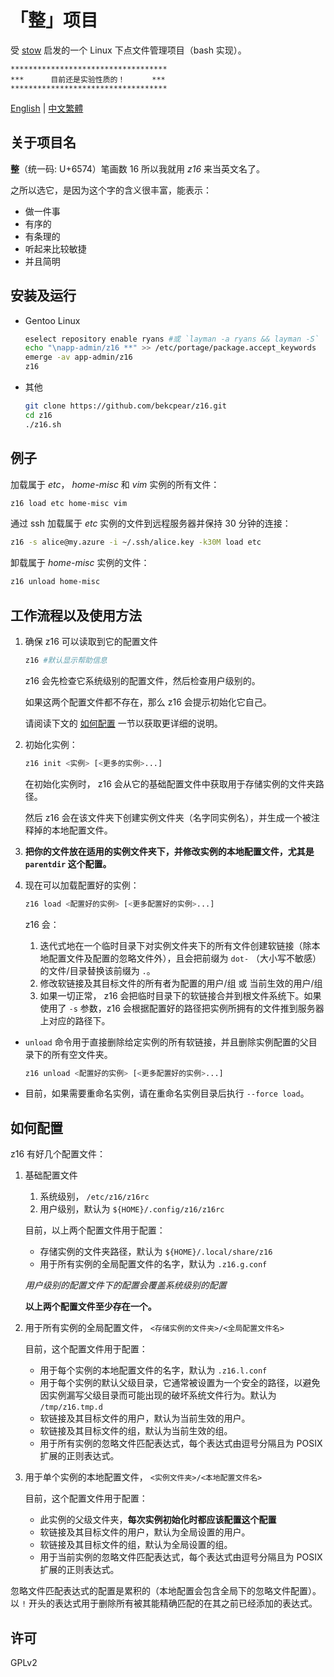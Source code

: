 # 「整」项目

受 [stow](https://www.gnu.org/software/stow/) 启发的一个 Linux 下点文件管理项目（bash 实现）。

```
***********************************
***      目前还是实验性质的！      ***
***********************************
```

[English](README.md) | [中文繁體](README.zht.md)

## 关于项目名

**整**（统一码: U+6574）笔画数 16 所以我就用 *z16* 来当英文名了。

之所以选它，是因为这个字的含义很丰富，能表示：

* 做一件事
* 有序的
* 有条理的
* 听起来比较敏捷
* 并且简明

## 安装及运行

* Gentoo Linux

  ```bash
  eselect repository enable ryans #或 `layman -a ryans && layman -S`
  echo "\napp-admin/z16 **" >> /etc/portage/package.accept_keywords
  emerge -av app-admin/z16
  z16
  ```

* 其他

  ```bash
  git clone https://github.com/bekcpear/z16.git
  cd z16
  ./z16.sh
  ```

## 例子

加载属于 *etc*， *home-misc* 和 *vim* 实例的所有文件：

```bash
z16 load etc home-misc vim
```

通过 ssh 加载属于 *etc* 实例的文件到远程服务器并保持 30 分钟的连接：

```bash
z16 -s alice@my.azure -i ~/.ssh/alice.key -k30M load etc
```

卸载属于 *home-misc* 实例的文件：

```bash
z16 unload home-misc
```

## 工作流程以及使用方法

1. 确保 z16 可以读取到它的配置文件

   ```bash
   z16 #默认显示帮助信息
   ```

   z16 会先检查它系统级别的配置文件，然后检查用户级别的。

   如果这两个配置文件都不存在，那么 z16 会提示初始化它自己。

   请阅读下文的 [如何配置](#如何配置) 一节以获取更详细的说明。

2. 初始化实例：

   ```bash
   z16 init <实例> [<更多的实例>...]
   ```

   在初始化实例时， z16 会从它的基础配置文件中获取用于存储实例的文件夹路径。

   然后 z16 会在该文件夹下创建实例文件夹（名字同实例名），并生成一个被注释掉的本地配置文件。

3. **把你的文件放在适用的实例文件夹下，并修改实例的本地配置文件，尤其是 `parentdir` 这个配置。**

4. 现在可以加载配置好的实例：

   ```bash
   z16 load <配置好的实例> [<更多配置好的实例>...]
   ```

   z16 会：

   1. 迭代式地在一个临时目录下对实例文件夹下的所有文件创建软链接（除本地配置文件及配置的忽略文件外），且会把前缀为 `dot-` （大小写不敏感）的文件/目录替换该前缀为 `.`。
   2. 修改软链接及其目标文件的所有者为配置的用户/组 或 当前生效的用户/组
   3. 如果一切正常， z16 会把临时目录下的软链接合并到根文件系统下。如果使用了 `-s` 参数，z16 会根据配置好的路径把实例所拥有的文件推到服务器上对应的路径下。

* `unload` 命令用于直接删除给定实例的所有软链接，并且删除实例配置的父目录下的所有空文件夹。

   ```bash
   z16 unload <配置好的实例> [<更多配置好的实例>...]
   ```

* 目前，如果需要重命名实例，请在重命名实例目录后执行 `--force load`。

## 如何配置

z16 有好几个配置文件：

1. 基础配置文件

   1. 系统级别， `/etc/z16/z16rc`
   2. 用户级别，默认为 `${HOME}/.config/z16/z16rc`

   目前，以上两个配置文件用于配置：

   * 存储实例的文件夹路径，默认为 `${HOME}/.local/share/z16`
   * 用于所有实例的全局配置文件的名字，默认为 `.z16.g.conf`

   *用户级别的配置文件下的配置会覆盖系统级别的配置*

   **以上两个配置文件至少存在一个。**

2. 用于所有实例的全局配置文件， `<存储实例的文件夹>/<全局配置文件名>`

   目前，这个配置文件用于配置：

   * 用于每个实例的本地配置文件的名字，默认为 `.z16.l.conf`
   * 用于每个实例的默认父级目录，它通常被设置为一个安全的路径，以避免因实例漏写父级目录而可能出现的破坏系统文件行为。默认为 `/tmp/z16.tmp.d`
   * 软链接及其目标文件的用户，默认为当前生效的用户。
   * 软链接及其目标文件的组，默认为当前生效的组。
   * 用于所有实例的忽略文件匹配表达式，每个表达式由逗号分隔且为 POSIX 扩展的正则表达式。

3. 用于单个实例的本地配置文件， `<实例文件夹>/<本地配置文件名>`

   目前，这个配置文件用于配置：

   * 此实例的父级文件夹，**每次实例初始化时都应该配置这个配置**
   * 软链接及其目标文件的用户，默认为全局设置的用户。
   * 软链接及其目标文件的组，默认为全局设置的组。
   * 用于当前实例的忽略文件匹配表达式，每个表达式由逗号分隔且为 POSIX 扩展的正则表达式。

忽略文件匹配表达式的配置是累积的（本地配置会包含全局下的忽略文件配置）。以 `!` 开头的表达式用于删除所有被其能精确匹配的在其之前已经添加的表达式。

## 许可

GPLv2
